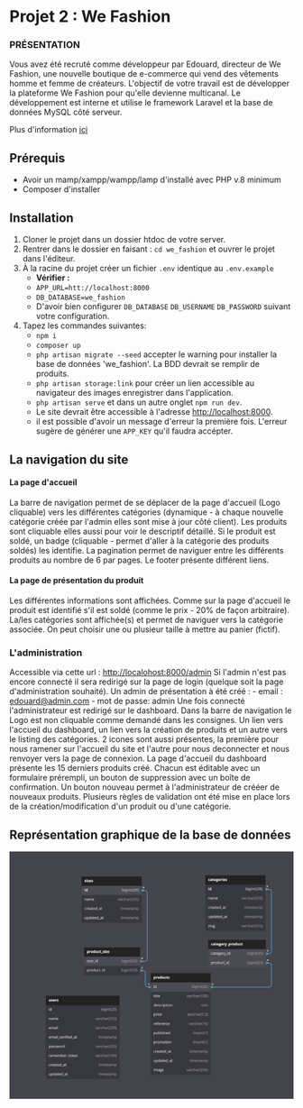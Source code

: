 # Projet 2 : We Fashion

### PRÉSENTATION

Vous avez été recruté comme développeur par Edouard, directeur de We Fashion, une nouvelle boutique de e-commerce qui vend des vêtements homme et femme de créateurs. L'objectif de votre travail est de développer la plateforme We Fashion pour qu'elle devienne multicanal. Le développement est interne et utilise le framework Laravel et la base de données MySQL côté serveur.

Plus d'information <a href="./readme_project.md"><u>ici</u></a>

## Prérequis

-   Avoir un mamp/xampp/wampp/lamp d'installé avec PHP v.8 minimum
-   Composer d'installer

## Installation

1. Cloner le projet dans un dossier htdoc de votre server.
2. Rentrer dans le dossier en faisant : `cd we_fashion` et ouvrer le projet dans l'éditeur.
3. À la racine du projet créer un fichier `.env` identique au `.env.example`
    - **Vérifier :**
    - `APP_URL=htt://localhost:8000`
    - `DB_DATABASE=we_fashion`
    - D'avoir bien configurer `DB_DATABASE` `DB_USERNAME` `DB_PASSWORD` suivant votre configuration.
4. Tapez les commandes suivantes:
    - `npm i`
    - `composer up`
    - `php artisan migrate --seed` accepter le warning pour installer la base de données 'we_fashion'. La BDD devrait se remplir de produits.
    - `php artisan storage:link` pour créer un lien accessible au navigateur des images enregistrer dans l'application.
    - `php artisan serve` et dans un autre onglet `npm run dev`.
    - Le site devrait être accessible à l'adresse <a href="http://localhost:8000">http://localhost:8000</a>.
    - il est possible d'avoir un message d'erreur la première fois. L'erreur sugère de générer une `APP_KEY` qu'il faudra accépter.

## La navigation du site

#### La page d'accueil

La barre de navigation permet de se déplacer de la page d'accueil (Logo cliquable) vers les différentes catégories (dynamique - à chaque nouvelle catégorie créée par l'admin elles sont mise à jour côté client).
Les produits sont cliquable elles aussi pour voir le descriptif détaillé.
Si le produit est soldé, un badge (cliquable - permet d'aller à la catégorie des produits soldés) les identifie.
La pagination permet de naviguer entre les différents produits au nombre de 6 par pages.
Le footer présente différent liens.

#### La page de présentation du produit

Les différentes informations sont affichées. Comme sur la page d'accueil le produit est identifié s'il est soldé (comme le prix - 20% de façon arbitraire). La/les catégories sont affichée(s) et permet de naviguer vers la catégorie associée.
On peut choisir une ou plusieur taille à mettre au panier (fictif).

### L'administration

Accessible via cette url : <a href="http://localohost:8000/admin">http://localohost:8000/admin</a>
Si l'admin n'est pas encore connecté il sera redirigé sur la page de login (quelque soit la page d'administration souhaité).
Un admin de présentation à été créé : - email : edouard@admin.com - mot de passe: admin
Une fois connecté l'administrateur est redirigé sur le dashboard.
Dans la barre de navigation le Logo est non cliquable comme demandé dans les consignes. Un lien vers l'accueil du dashboard, un lien vers la création de produits et un autre vers le listing des catégories. 2 icones sont aussi présentes, la première pour nous ramener sur l'accueil du site et l'autre pour nous deconnecter et nous renvoyer vers la page de connexion.
La page d'accueil du dashboard présente les 15 derniers produits créé. Chacun est éditable avec un formulaire prérempli, un bouton de suppression avec un boîte de confirmation. Un bouton nouveau permet à l'administrateur de crééer de nouveaux produits.
Plusieurs règles de validation ont été mise en place lors de la création/modification d'un produit ou d'une catégorie.

## Représentation graphique de la base de données

![diagramme de la BDD](./wf_diagram_git.png)
